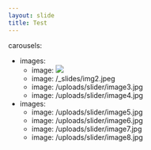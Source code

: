 ```yaml
---
layout: slide
title: Test
---
```


carousels:
  - images: 
    - image: ![](https://cdn.jsdelivr.net/gh/hclpandv/vikicdn/images/travel/kuantan/alkhwater-menu.jpeg)
    - image: /_slides/img2.jpeg
    - image: /uploads/slider/image3.jpg
    - image: /uploads/slider/image4.jpg
  - images: 
    - image: /uploads/slider/image5.jpg
    - image: /uploads/slider/image6.jpg
    - image: /uploads/slider/image7.jpg
    - image: /uploads/slider/image8.jpg

